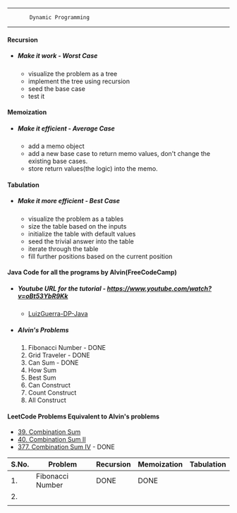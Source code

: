 ***
           Dynamic Programming
***
#### Recursion
* ##### Make it work - Worst Case
    - visualize the problem as a tree
    - implement the tree using recursion
    - seed the base case
    - test it
    
#### Memoization
* ##### Make it efficient - Average Case
    - add a memo object
    - add a new base case to return memo values, don't change the existing base cases.
    - store return values(the logic) into the memo.
    
#### Tabulation
* ##### Make it more efficient - Best Case
    - visualize the problem as a tables
    - size the table based on the inputs
    - initialize the table with default values
    - seed the trivial answer into the table
    - iterate through the table
    - fill further positions based on the current position
    
#### Java Code for all the programs by Alvin(FreeCodeCamp)
* ##### Youtube URL for the tutorial - https://www.youtube.com/watch?v=oBt53YbR9Kk
    - [LuizGuerra-DP-Java](https://github.com/LuizGuerra/Dynamic-Programming/blob/main/Java/src/Sum.java)
* #####  Alvin's Problems
    1. Fibonacci Number - DONE
    2. Grid Traveler - DONE
    3. Can Sum - DONE
    4. How Sum
    5. Best Sum
    6. Can Construct
    7. Count Construct
    8. All Construct
#### LeetCode Problems Equivalent to Alvin's problems
* [39. Combination Sum](https://leetcode.com/problems/combination-sum/)
* [40. Combination Sum II](https://leetcode.com/problems/combination-sum-ii/)
* [377. Combination Sum IV](https://leetcode.com/problems/combination-sum-iv/) - DONE

| S.No. | Problem          | Recursion | Memoization | Tabulation |
|-------|------------------|-----------|-------------|------------|
| 1.    | Fibonacci Number | DONE      | DONE        |            |
| 2.    |                  |           |             |            |
|       |                  |           |             |            |